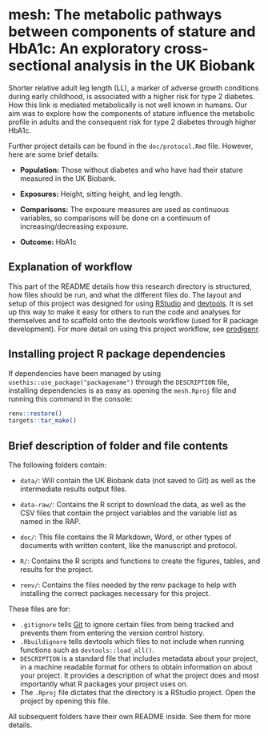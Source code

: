 # mesh: The metabolic pathways between components of stature and HbA1c: An exploratory cross-sectional analysis in the UK Biobank

<!-- TODO: Add OSF Protocol DOI here.-->

Shorter relative adult leg length (LL), a marker of adverse growth
conditions during early childhood, is associated with a higher risk for
type 2 diabetes. How this link is mediated metabolically is not well
known in humans. Our aim was to explore how the components of stature
influence the metabolic profile in adults and the consequent risk for
type 2 diabetes through higher HbA1c.

Further project details can be found in the `doc/protocol.Rmd` file.
However, here are some brief details:

-   **Population:** Those without diabetes and who have had their
    stature measured in the UK Biobank.

-   **Exposures:** Height, sitting height, and leg length.

-   **Comparisons:** The exposure measures are used as continuous
    variables, so comparisons will be done on a continuum of
    increasing/decreasing exposure.

-   **Outcome:** HbA1c

## Explanation of workflow

This part of the README details how this research directory is
structured, how files should be run, and what the different files do.
The layout and setup of this project was designed for using
[RStudio](https://www.rstudio.com/) and
[devtools](https://github.com/hadley/devtools). It is set up this way to
make it easy for others to run the code and analyses for themselves and
to scaffold onto the devtools workflow (used for R package development).
For more detail on using this project workflow, see
[prodigenr](https://rostools.github.io/prodigenr).

## Installing project R package dependencies

If dependencies have been managed by using
`usethis::use_package("packagename")` through the `DESCRIPTION` file,
installing dependencies is as easy as opening the `mesh.Rproj` file and
running this command in the console:

``` r
renv::restore()
targets::tar_make()
```

## Brief description of folder and file contents

The following folders contain:

-   `data/`: Will contain the UK Biobank data (not saved to Git) as well
    as the intermediate results output files.

-   `data-raw/`: Contains the R script to download the data, as well as
    the CSV files that contain the project variables and the variable
    list as named in the RAP.

-   `doc/`: This file contains the R Markdown, Word, or other types of
    documents with written content, like the manuscript and protocol.

-   `R/`: Contains the R scripts and functions to create the figures,
    tables, and results for the project.

-   `renv/`: Contains the files needed by the renv package to help with
    installing the correct packages necessary for this project.

These files are for:

-   `.gitignore` tells [Git](https://git-scm.com/) to ignore certain
    files from being tracked and prevents them from entering the version
    control history.
-   `.Rbuildignore` tells devtools which files to not include when
    running functions such as `devtools::load_all()`.
-   `DESCRIPTION` is a standard file that includes metadata about your
    project, in a machine readable format for others to obtain
    information on about your project. It provides a description of what
    the project does and most importantly what R packages your project
    uses on.
-   The `.Rproj` file dictates that the directory is a RStudio project.
    Open the project by opening this file.

All subsequent folders have their own README inside. See them for more
details.
